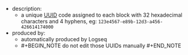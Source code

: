 - description:
  - a unique [UUID](https://en.wikipedia.org/wiki/Universally_unique_identifier) code assigned to each block with 32 hexadecimal characters and 4 hyphens, eg: `123e4567-e89b-12d3-a456-426614174000`
- produced by:
  - automatically produced by Logseq
  -
    #+BEGIN_NOTE
    do not edit those UUIDs manually
    #+END_NOTE